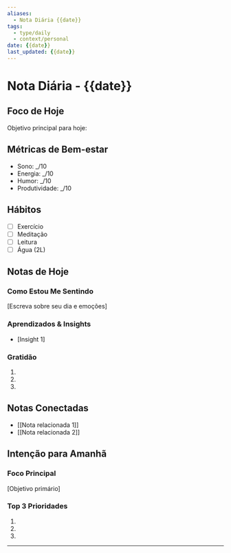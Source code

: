 ```yaml
---
aliases: 
  - Nota Diária {{date}}
tags: 
  - type/daily
  - context/personal
date: {{date}}
last_updated: {{date}}
---
```


# Nota Diária - {{date}}

## Foco de Hoje
Objetivo principal para hoje:

## Métricas de Bem-estar
- Sono: _/10
- Energia: _/10
- Humor: _/10
- Produtividade: _/10

## Hábitos
- [ ] Exercício
- [ ] Meditação
- [ ] Leitura
- [ ] Água (2L)

## Notas de Hoje
### Como Estou Me Sentindo
[Escreva sobre seu dia e emoções]

### Aprendizados & Insights
- [Insight 1]

### Gratidão
1. 
2. 
3. 

## Notas Conectadas
- [[Nota relacionada 1]]
- [[Nota relacionada 2]]

## Intenção para Amanhã
### Foco Principal
[Objetivo primário]

### Top 3 Prioridades
1. 
2. 
3. 

---